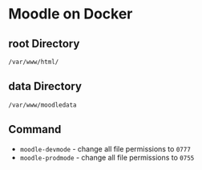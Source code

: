 # Moodle on Docker

## root Directory

```
/var/www/html/
```

## data Directory

```
/var/www/moodledata
```

## Command

- `moodle-devmode` - change all file permissions to `0777`
- `moodle-prodmode` - change all file permissions to `0755`
